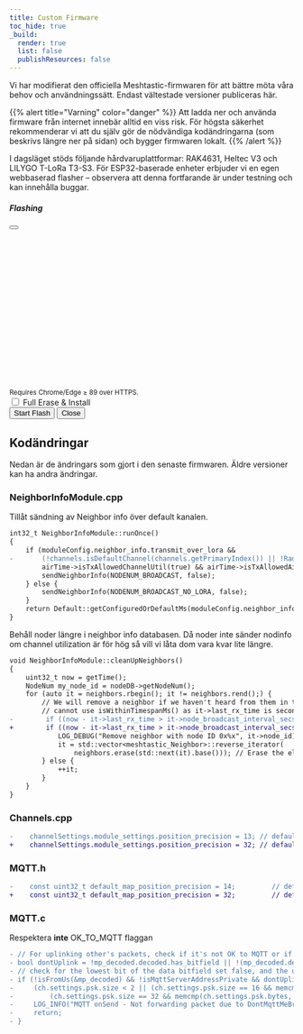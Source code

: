 ```yaml
---
title: Custom Firmware
toc_hide: true
_build:
  render: true
  list: false
  publishResources: false
---
```

Vi har modifierat den officiella Meshtastic-firmwaren för att bättre möta våra behov och användningssätt. Endast vältestade versioner publiceras här.

{{% alert title="Varning" color="danger" %}}
Att ladda ner och använda firmware från internet innebär alltid en viss risk. För högsta säkerhet rekommenderar vi att du själv gör de nödvändiga kodändringarna (som beskrivs längre ner på sidan) och bygger firmwaren lokalt.
{{% /alert %}}

I dagsläget stöds följande hårdvaruplattformar: RAK4631, Heltec V3 och LILYGO T-LoRa T3-S3.
För ESP32-baserade enheter erbjuder vi en egen webbaserad flasher – observera att denna fortfarande är under testning och kan innehålla buggar.

<!-- Accordion will be injected here -->
<div class="accordion" id="firmwareAccordion"></div>


<!-- Flash‑log modal -->
<div class="modal fade" id="flashModal" tabindex="-1" aria-labelledby="flashModalLabel" aria-hidden="true">
  <div class="modal-dialog modal-lg modal-dialog-scrollable">
    <div class="modal-content">
      <div class="modal-header">
        <h5 class="modal-title" id="flashModalLabel">Flashing</h5>
        <button type="button" class="btn-close" data-bs-dismiss="modal" aria-label="Close"></button>
      </div>
      <div class="modal-body">
        <pre id="espLog" class="bg-dark text-light p-2 rounded overflow-auto" style="height:16rem;font-size:.85rem"></pre>
        <small class="text-muted">Requires Chrome/Edge ≥ 89 over HTTPS.</small>
      </div>
      <div class="modal-footer d-flex align-items-center w-100">
        <div class="form-check form-switch mb-0">
          <input class="form-check-input" type="checkbox" id="eraseSwitch">
          <label class="form-check-label" for="eraseSwitch">
            Full Erase & Install
          </label>
        </div>
        <div class="ms-auto d-flex gap-2">
          <button id="startFlashBtn" class="btn btn-primary">
            Start Flash
          </button>
          <button type="button" class="btn btn-secondary" data-bs-dismiss="modal">
            Close
          </button>
        </div>
      </div>
    </div>
  </div>
</div>

## Kodändringar
Nedan är de ändringars som gjort i den senaste firmwaren. Äldre versioner kan ha andra ändringar.


### NeighborInfoModule.cpp
Tillåt sändning av Neighbor info över default kanalen.
```diff
int32_t NeighborInfoModule::runOnce()
{
    if (moduleConfig.neighbor_info.transmit_over_lora &&
-       (!channels.isDefaultChannel(channels.getPrimaryIndex()) || !RadioInterface::uses_default_frequency_slot) &&
        airTime->isTxAllowedChannelUtil(true) && airTime->isTxAllowedAirUtil()) {
        sendNeighborInfo(NODENUM_BROADCAST, false);
    } else {
        sendNeighborInfo(NODENUM_BROADCAST_NO_LORA, false);
    }
    return Default::getConfiguredOrDefaultMs(moduleConfig.neighbor_info.update_interval, default_neighbor_info_broadcast_secs);
}
```

Behåll noder längre i neighbor info databasen. 
Då noder inte sänder nodinfo om channel utilization är för hög så vill vi låta dom vara kvar lite längre.
```diff
void NeighborInfoModule::cleanUpNeighbors()
{
    uint32_t now = getTime();
    NodeNum my_node_id = nodeDB->getNodeNum();
    for (auto it = neighbors.rbegin(); it != neighbors.rend();) {
        // We will remove a neighbor if we haven't heard from them in twice the broadcast interval
        // cannot use isWithinTimespanMs() as it->last_rx_time is seconds since 1970
-        if ((now - it->last_rx_time > it->node_broadcast_interval_secs * 2) && (it->node_id != my_node_id)) {
+        if ((now - it->last_rx_time > it->node_broadcast_interval_secs * 4) && (it->node_id != my_node_id)) {
            LOG_DEBUG("Remove neighbor with node ID 0x%x", it->node_id);
            it = std::vector<meshtastic_Neighbor>::reverse_iterator(
                neighbors.erase(std::next(it).base())); // Erase the element and update the iterator
        } else {
            ++it;
        }
    }
}
```

### Channels.cpp
```diff
-    channelSettings.module_settings.position_precision = 13; // default to sending location on the primary channel
+    channelSettings.module_settings.position_precision = 32; // default to sending location on the primary channel
```

### MQTT.h
```diff
-    const uint32_t default_map_position_precision = 14;         // defaults to max. offset of ~1459m
+    const uint32_t default_map_position_precision = 32;         // defaults to max. offset of ~1459m

```

### MQTT.c
Respektera __inte__ OK_TO_MQTT flaggan
```diff
- // For uplinking other's packets, check if it's not OK to MQTT or if it's an older packet without the bitfield
- bool dontUplink = !mp_decoded.decoded.has_bitfield || !(mp_decoded.decoded.bitfield & BITFIELD_OK_TO_MQTT_MASK);
- // check for the lowest bit of the data bitfield set false, and the use of one of the default keys.
- if (!isFromUs(&mp_decoded) && !isMqttServerAddressPrivate && dontUplink &&
-     (ch.settings.psk.size < 2 || (ch.settings.psk.size == 16 && memcmp(ch.settings.psk.bytes, defaultpsk, 16)) ||
-         (ch.settings.psk.size == 32 && memcmp(ch.settings.psk.bytes, eventpsk, 32)))) {
-     LOG_INFO("MQTT onSend - Not forwarding packet due to DontMqttMeBro flag");
-     return;
- }
```

<script src="/js/firmware-ui.js"></script>
<script src="/js/esp-flasher.js"></script>